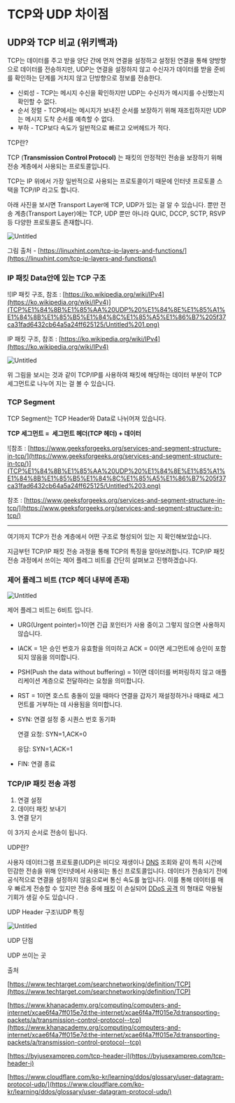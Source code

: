 # TCP와 UDP 차이점

## **UDP와 TCP 비교 (위키백과)**

TCP는 데이터를 주고 받을 양단 간에 먼저 연결을 설정하고 설정된 연결을 통해 양방향으로 데이터를 전송하지만, UDP는 연결을 설정하지 않고 수신자가 데이터를 받을 준비를 확인하는 단계를 거치지 않고 단방향으로 정보를 전송한다.

- 신뢰성 - TCP는 메시지 수신을 확인하지만 UDP는 수신자가 메시지를 수신했는지 확인할 수 없다.
- 순서 정렬 - TCP에서는 메시지가 보내진 순서를 보장하기 위해 재조립하지만 UDP는 메시지 도착 순서를 예측할 수 없다.
- 부하 - TCP보다 속도가 일반적으로 빠르고 오버헤드가 적다.

TCP란? 

TCP (**Transmission Control Protocol)** 는 패킷의 안정적인 전송을 보장하기 위해 전송 계층에서 사용되는 프로토콜입니다.

TCP는 IP 위에서 가장 일반적으로 사용되는 프로토콜이기 때문에 인터넷 프로토콜 스택을 TCP/IP 라고도 합니다.

아래 사진을 보시면 Transport Layer에 TCP, UDP가 있는 걸 알 수 있습니다. 뿐만 전송 계층(Transport Layer)에는 TCP, UDP 뿐만 아니라 QUIC, DCCP, SCTP, RSVP 등 다양한 프로토콜도 존재합니다.

![Untitled](TCP%E1%84%8B%E1%85%AA%20UDP%20%E1%84%8E%E1%85%A1%E1%84%8B%E1%85%B5%E1%84%8C%E1%85%A5%E1%86%B7%205f37ca31fad6432cb64a5a24ff625125/Untitled.png)

그림 출처 - [https://linuxhint.com/tcp-ip-layers-and-functions/](https://linuxhint.com/tcp-ip-layers-and-functions/)

### IP 패킷 Data안에 있는 TCP 구조

![IP 패킷 구조, 참조 : [https://ko.wikipedia.org/wiki/IPv4](https://ko.wikipedia.org/wiki/IPv4)](TCP%E1%84%8B%E1%85%AA%20UDP%20%E1%84%8E%E1%85%A1%E1%84%8B%E1%85%B5%E1%84%8C%E1%85%A5%E1%86%B7%205f37ca31fad6432cb64a5a24ff625125/Untitled%201.png)

IP 패킷 구조, 참조 : [https://ko.wikipedia.org/wiki/IPv4](https://ko.wikipedia.org/wiki/IPv4)

![Untitled](TCP%E1%84%8B%E1%85%AA%20UDP%20%E1%84%8E%E1%85%A1%E1%84%8B%E1%85%B5%E1%84%8C%E1%85%A5%E1%86%B7%205f37ca31fad6432cb64a5a24ff625125/Untitled%202.png)

위 그림을 보시는 것과 같이 TCP/IP를 사용하여 패킷에 해당하는 데이터 부분이 TCP 세그먼트로 나누어 지는 걸 볼 수 있습니다.

### TCP Segment

TCP Segment는 TCP Header와 Data로 나뉘어져 있습니다. 

**TCP 세그먼트 =  세그먼트 헤더(TCP 헤더) + 데이터**

![참조 : [https://www.geeksforgeeks.org/services-and-segment-structure-in-tcp/](https://www.geeksforgeeks.org/services-and-segment-structure-in-tcp/)](TCP%E1%84%8B%E1%85%AA%20UDP%20%E1%84%8E%E1%85%A1%E1%84%8B%E1%85%B5%E1%84%8C%E1%85%A5%E1%86%B7%205f37ca31fad6432cb64a5a24ff625125/Untitled%203.png)

참조 : [https://www.geeksforgeeks.org/services-and-segment-structure-in-tcp/](https://www.geeksforgeeks.org/services-and-segment-structure-in-tcp/)

---

여기까지 TCP가 전송 계층에서 어떤 구조로 형성되어 있는 지 확인해보았습니다. 

지금부턴 TCP/IP 패킷 전송 과정을 통해 TCP의 특징을 알아보려합니다. TCP/IP 패킷 전송 과정에서 쓰이는 제어 플레그 비트를 간단히 살펴보고 진행하겠습니다.

### 제어 플레그 비트 (TCP 헤더 내부에 존재)

![Untitled](TCP%E1%84%8B%E1%85%AA%20UDP%20%E1%84%8E%E1%85%A1%E1%84%8B%E1%85%B5%E1%84%8C%E1%85%A5%E1%86%B7%205f37ca31fad6432cb64a5a24ff625125/Untitled%204.png)

제어 플레그 비트는 6비트 입니다. 

- URG(Urgent pointer)=1이면 긴급 포인터가 사용 중이고 그렇지 않으면 사용하지 않습니다.
- IACK = 1은 승인 번호가 유효함을 의미하고 ACK = 0이면 세그먼트에 승인이 포함되지 않음을 의미합니다.
- PSH(Push the data without buffering) = 1이면 데이터를 버퍼링하지 않고 애플리케이션 계층으로 전달하라는 요청을 의미합니다.
- RST = 1이면 호스트 충돌이 있을 때마다 연결을 갑자기 재설정하거나 때때로 세그먼트를 거부하는 데 사용됨을 의미합니다.
- SYN: 연결 설정 중 시퀀스 번호 동기화
    
    연결 요청: SYN=1,ACK=0
    
    응답: SYN=1,ACK=1
    
- FIN: 연결 종료

### TCP/IP 패킷 전송 과정

1. 연결 설정
2. 데이터 패킷 보내기
3. 연결 닫기

이 3가지 순서로 전송이 됩니다.

UDP란?

사용자 데이터그램 프로토콜(UDP)은 비디오 재생이나 [DNS](https://www.cloudflare.com/learning/dns/what-is-dns/) 조회와 같이 특히 시간에 민감한 전송을 위해 인터넷에서 사용되는 통신 프로토콜입니다. 데이터가 전송되기 전에 공식적으로 연결을 설정하지 않음으로써 통신 속도를 높입니다. 이를 통해 데이터를 매우 빠르게 전송할 수 있지만 전송 중에 [패킷](https://www.cloudflare.com/learning/network-layer/what-is-a-packet/) 이 손실되어 [DDoS 공격](https://www.cloudflare.com/learning/ddos/what-is-a-ddos-attack/) 의 형태로 악용될 기회가 생길 수도 있습니다 .

UDP Header 구조\UDP 특징

![Untitled](TCP%E1%84%8B%E1%85%AA%20UDP%20%E1%84%8E%E1%85%A1%E1%84%8B%E1%85%B5%E1%84%8C%E1%85%A5%E1%86%B7%205f37ca31fad6432cb64a5a24ff625125/Untitled%205.png)

UDP 단점

UDP 쓰이는 곳

출처

[https://www.techtarget.com/searchnetworking/definition/TCP](https://www.techtarget.com/searchnetworking/definition/TCP)

[https://www.khanacademy.org/computing/computers-and-internet/xcae6f4a7ff015e7d:the-internet/xcae6f4a7ff015e7d:transporting-packets/a/transmission-control-protocol--tcp](https://www.khanacademy.org/computing/computers-and-internet/xcae6f4a7ff015e7d:the-internet/xcae6f4a7ff015e7d:transporting-packets/a/transmission-control-protocol--tcp)

[https://byjusexamprep.com/tcp-header-i](https://byjusexamprep.com/tcp-header-i)

[https://www.cloudflare.com/ko-kr/learning/ddos/glossary/user-datagram-protocol-udp/](https://www.cloudflare.com/ko-kr/learning/ddos/glossary/user-datagram-protocol-udp/)